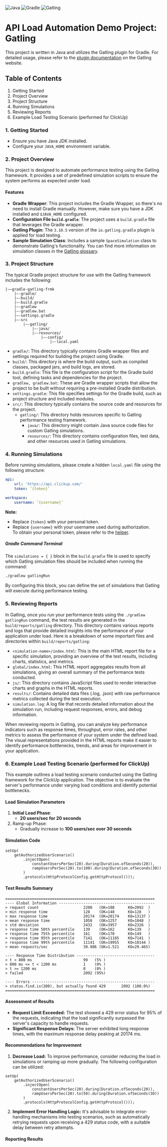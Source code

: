 ![Java](https://img.shields.io/badge/java-white?style=for-the-badge&logo=openjdk&logoSize=auto&color=%23e69138&cacheSeconds=3600&link=https%3A%2F%2Fwww.oracle.com%2Fjava%2F)
![Gradle](https://img.shields.io/badge/gradle-info?style=for-the-badge&logo=gradle&logoSize=auto&color=%23a64d79&cacheSeconds=3600&link=https%3A%2F%2Fdocs.gradle.org%2Fcurrent%2Fuserguide%2Fuserguide.html)
![Gatling](https://img.shields.io/badge/gatling-info?style=for-the-badge&logo=gatling&logoSize=auto&color=%23fce5cd&cacheSeconds=3600&link=https%3A%2F%2Fdocs.gatling.io)

#  API Load Automation Demo Project: Gatling

This project is written in Java and utilizes the Gatling plugin for Gradle. For detailed usage, please refer to the [plugin documentation](https://docs.gatling.io/reference/integrations/build-tools/gradle-plugin/) on the Gatling website.<br/>

## Table of Contents
1. Getting Started<br/>
2. Project Overview<br/>
3. Project Structure<br/>
4. Running Simulations<br/>
5. Reviewing Reports<br/>
6. Example Load Testing Scenario (performed for ClickUp)<br/>

### 1. Getting Started
- Ensure you have Java JDK installed.<br/>
- Configure your `JAVA_HOME` environment variable.<br/>

### 2. Project Overview
This project is designed to automate performance testing using the Gatling framework. It provides a set of predefined simulation scripts to ensure the system performs as expected under load.<br/>

#### Features
- **Gradle Wrapper**: This project includes the Gradle Wrapper, so there's no need to install Gradle manually. However, make sure you have a JDK installed and `$JAVA_HOME` configured.<br/>
- **Configuration File `build.gradle`**: The project uses a `build.gradle` file that leverages the Gradle wrapper.<br/>
- **Gatling Plugin**: The `3.10.5` version of the `io.gatling.gradle` plugin is applied for load testing.<br/>
- **Sample Simulation Class**: Includes a sample `SpaceSimulation` class to demonstrate Gatling's functionality. You can find more information on simulation classes in the [Gatling glossary](https://docs.gatling.io/reference/glossary/).<br/>

### 3. Project Structure
The typical Gradle project structure for use with the Gatling framework includes the following:<br/>
```text
|——gradle-gatling-frmk
    |—-gradle/
    |—-build/
    |—-build.gradle
    |—-gradlew
    |—-gradlew.bat
    |—-settings.gradle
    |—-src
        |—-gatling/
            |—-java/
            |—-resources/
                |—-config/
                    |—-local.yaml
```
* `gradle/`: This directory typically contains Gradle wrapper files and settings required for building the project using Gradle.<br/>
* `build/`: This directory is where the build output, such as compiled classes, packaged jars, and build logs, are stored.<br/>
* `build.gradle`: This file is the configuration script for the Gradle build tool, defining tasks and dependencies for the project.<br/>
* `gradlew, gradlew.bat`: These are Gradle wrapper scripts that allow the project to be built without requiring a pre-installed Gradle distribution.<br/>
* `settings.gradle`: This file specifies settings for the Gradle build, such as project structure and included modules.<br/>
* `src/`: This directory typically contains the source code and resources for the project.<br/>
  * `gatling/`: This directory holds resources specific to Gatling performance testing framework.<br/>
    * `java/`: This directory might contain Java source code files for custom Gatling simulations.<br/>
    * `resources/`: This directory contains configuration files, test data, and other resources used in Gatling simulations.<br/>

### 4. Running Simulations
Before running simulations, please create a hidden `local.yaml` file using the following structure:<br/>
```yaml
api:
    url: 'https://api.clickup.com/'
    token: ‘{token}’

workspace:
    username: ‘{username}’
```
**Note:**
* Replace `{token}` with your personal token.<br/>
* Replace `{username}` with your username used during authorization.<br/>
  To obtain your personal token, please refer to the [helper](https://help.clickup.com/hc/en-us/articles/6303426241687-Use-the-ClickUp-API).<br/>

##### Gradle Command Terminal
The `simulations = { }` block in the `build.gradle` file is used to specify which Gatling simulation files should be included when running the command:<br/>
```bash
./gradlew gatlingRun
```
By configuring this block, you can define the set of simulations that Gatling will execute during performance testing.<br/>

### 5. Reviewing Reports
In Gatling, once you run your performance tests using the `./gradlew gatlingRun` command, the test results are generated in the `build/reports/gatling` directory. This directory contains various reports and logs that provide detailed insights into the performance of your application under load. Here is a breakdown of some important files and directories within `build/reports/gatling`:<br/>
* `<simulation-name>/index.html`: This is the main HTML report file for a specific simulation, providing an overview of the test results, including charts, statistics, and metrics.<br/>
* `global/index.html`: This HTML report aggregates results from all simulations, giving an overall summary of the performance tests conducted.<br/>
* `js/`: This directory contains JavaScript files used to render interactive charts and graphs in the HTML reports.<br/>
* `results/`: Contains detailed data files (.log, .json) with raw performance metrics collected during the test execution.<br/>
* `simulation.log`: A log file that records detailed information about the simulation run, including request responses, errors, and debug information.<br/>

When reviewing reports in Gatling, you can analyze key performance indicators such as response times, throughput, error rates, and other metrics to assess the performance of your system under the defined load. The visual representations provided in the HTML reports make it easier to identify performance bottlenecks, trends, and areas for improvement in your application.<br/>

### 6. Example Load Testing Scenario (performed for ClickUp)
This example outlines a load testing scenario conducted using the Gatling framework for the ClickUp application. The objective is to evaluate the server's performance under varying load conditions and identify potential bottlenecks.<br/>

#### Load Simulation Parameters
1. **Initial Load Phase**: 
    * **20 users/sec for 20 seconds**
2. Ramp-up Phase:
    * Gradually increase to **100 users/sec over 30 seconds**

#### Simulation Code
```text
setUp(
    getAuthorizedUserScenario()
        .injectOpen(
            constantUsersPerSec(20).during(Duration.ofSeconds(20)),
            rampUsersPerSec(20).to(100).during(Duration.ofSeconds(30))
        )
        .protocols(HttpProtocolConfig.getHttpProtocol()));
```

#### Test Results Summary
```text
===================================================================
---- Global Information -------------------------------------------
> request count                    2200   (OK=108      KO=2092  )
> min response time                128    (OK=148      KO=128   )
> max response time                20174  (OK=20174    KO=13137 )
> mean response time               1058   (OK=1257     KO=1048  )
> std deviation                    2432   (OK=3957     KO=2326  )
> response time 50th percentile    139    (OK=162      KO=139   )
> response time 75th percentile    161    (OK=170      KO=149   )
> response time 95th percentile    7141   (OK=11185    KO=7141  )
> response time 99th percentile    11141  (OK=19955    KO=10144 )
> mean requests/sec                30.986 (OK=1.521    KO=29.465)

---- Response Time Distribution -----------------------------------
> t < 800 ms                       99   (5% )
> 800 ms <= t < 1200 ms            1    (0% )
> t >= 1200 ms                     8    (0% )
> failed                           2092 (95%)

---- Errors -------------------------------------------------------
> status.find.is(200), but actually found 429       2092 (100.0%)
===================================================================
```

#### Assessment of Results
* **Request Limit Exceeded:** The test showed a 429 error status for 95% of the requests, indicating that the load significantly surpassed the server's capacity to handle requests.<br/>
* **Significant Response Delays:** The server exhibited long response times, with the maximum response delay peaking at 20174 ms.<br/>

#### Recommendations for Improvement
1. **Decrease Load:** To improve performance, consider reducing the load in simulations or ramping up more gradually. The following configuration can be utilized:<br/>
```text
setUp(
    getAuthorizedUserScenario()
        .injectOpen(
            constantUsersPerSec(20).during(Duration.ofSeconds(20)),
            rampUsersPerSec(20).to(50).during(Duration.ofSeconds(30))
        )
        .protocols(HttpProtocolConfig.getHttpProtocol()));
```
2. **Implement Error Handling Logic:** It's advisable to integrate error-handling mechanisms into testing scenarios, such as automatically retrying requests upon receiving a 429 status code, with a suitable delay between retry attempts.<br/>

#### Reporting Results

